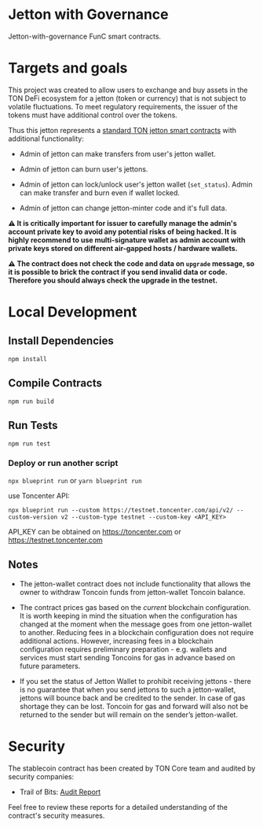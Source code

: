 # Jetton with Governance

Jetton-with-governance FunC smart contracts. 

# Targets and goals

This project was created to allow users to exchange and buy assets in the TON DeFi ecosystem for a jetton (token or currency) that is not subject to volatile fluctuations. To meet regulatory requirements, the issuer of the tokens must have additional control over the tokens.

Thus this jetton represents a [standard TON jetton smart contracts](https://github.com/ton-blockchain/token-contract/tree/369ae089255edbd807eb499792a0a838c2e1b272/ft) with additional functionality:

- Admin of jetton can make transfers from user's jetton wallet.

- Admin of jetton can burn user's jettons.

- Admin of jetton can lock/unlock user's jetton wallet (`set_status`). Admin can make transfer and burn even if wallet locked.

- Admin of jetton can change jetton-minter code and it's full data.

__⚠️ It is critically important for issuer to carefully manage the admin's account private key to avoid any potential risks of being hacked. It is highly recommend to use multi-signature wallet as admin account with private keys stored on different air-gapped hosts / hardware wallets.__

__⚠️ The contract does not check the code and data on `upgrade` message, so it is possible to brick the contract if you send invalid data or code. Therefore you should always check the upgrade in the testnet.__

# Local Development

## Install Dependencies

`npm install`

## Compile Contracts

`npm run build`

## Run Tests

`npm run test`

### Deploy or run another script

`npx blueprint run` or `yarn blueprint run`

use Toncenter API:

`npx blueprint run --custom https://testnet.toncenter.com/api/v2/ --custom-version v2 --custom-type testnet --custom-key <API_KEY> `

API_KEY can be obtained on https://toncenter.com or https://testnet.toncenter.com

## Notes

- The jetton-wallet contract does not include functionality that allows the owner to withdraw Toncoin funds from jetton-wallet Toncoin balance.

- The contract prices gas based on the *current* blockchain configuration. 
   It is worth keeping in mind the situation when the configuration has changed at the moment when the message goes from one jetton-wallet to another.
   Reducing fees in a blockchain configuration does not require additional actions.
   However, increasing fees in a blockchain configuration requires preliminary preparation - e.g. wallets and services must start sending Toncoins for gas in advance based on future parameters.

- If you set the status of Jetton Wallet to prohibit receiving jettons - there is no guarantee that when you send jettons to such a jetton-wallet, jettons will bounce back and be credited to the sender. In case of gas shortage they can be lost.
   Toncoin for gas and forward will also not be returned to the sender but will remain on the sender’s jetton-wallet.

# Security

The stablecoin contract has been created by TON Core team and audited by security companies:

- Trail of Bits: [Audit Report](https://github.com/ton-blockchain/stablecoin-contract/blob/main/audits/202403TON_Foundation_Stablecoin_Contracts_Report_+_Fix_Review.pdf)

Feel free to review these reports for a detailed understanding of the contract's security measures.